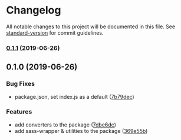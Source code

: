 # Changelog

All notable changes to this project will be documented in this file. See [standard-version](https://github.com/conventional-changelog/standard-version) for commit guidelines.

### [0.1.1](https://github.com/violacss/pegbox/compare/v0.1.0...v0.1.1) (2019-06-26)



## 0.1.0 (2019-06-26)


### Bug Fixes

* package.json, set index.js as a default ([7b79dec](https://github.com/violacss/pegbox/commit/7b79dec))


### Features

* add converters to the package ([7dbe6dc](https://github.com/violacss/pegbox/commit/7dbe6dc))
* add sass-wrapper & utilities to the package ([369e55b](https://github.com/violacss/pegbox/commit/369e55b))
